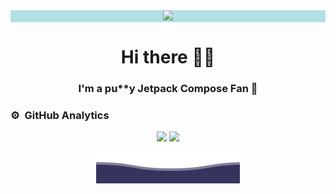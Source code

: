 <div align="center" width="100%" style="background-color:powderblue;">
    <a href="#">
        <img src="https://i.pinimg.com/originals/0e/79/8f/0e798f91138755ce7386df586f6feb3b.gif" />
    </a>
</div>

<div align="center">
    <h1 align="center">Hi there 👋🏻</h1>
    <h3 align="center">I'm a pu**y Jetpack Compose Fan 🤠</h3>
</div>

### ⚙️ &nbsp;GitHub Analytics

<p align="center">
    <picture>
        <source srcset="https://github-readme-stats.vercel.app/api?username=esneiderfjaimes&theme=shades-of-purple&show_icons=true&hide=contribs%2Cissues&include_all_commits=true&count_private=true&custom_title=Nei%27s%20Stats%20%F0%9F%8C%99" 
                media="(prefers-color-scheme: dark)" />
        <source srcset="https://github-readme-stats.vercel.app/api?username=esneiderfjaimes&theme=buefy&show_icons=true&hide=contribs%2Cissues&include_all_commits=true&count_private=true&custom_title=Nei%27s%20Stats%20%F0%9F%8C%99" 
                media="(prefers-color-scheme: light), (prefers-color-scheme: no-preference)" />
        <img height="150em"
            src="https://github-readme-stats.vercel.app/api?username=esneiderfjaimes&theme=shades-of-purple&show_icons=true&hide=contribs%2Cissues&include_all_commits=true&count_private=true&custom_title=Nei%27s%20Stats%20%F0%9F%8C%99" />
    </picture>
    <picture>
        <source srcset="https://github-readme-stats.vercel.app/api/top-langs/?username=esneiderfjaimes&theme=shades-of-purple&show_icons=true&hide=contribs%2Cissues&include_all_commits=true&count_private=true&custom_title=Languages%20🫥" 
                media="(prefers-color-scheme: dark)" />
        <source srcset="https://github-readme-stats.vercel.app/api/top-langs/?username=esneiderfjaimes&theme=buefy&show_icons=true&hide=contribs%2Cissues&include_all_commits=true&count_private=true&custom_title=Languages%20🫥" 
                media="(prefers-color-scheme: light), (prefers-color-scheme: no-preference)" />
        <img height="150em"
            src="https://github-readme-stats.vercel.app/api/top-langs/?username=esneiderfjaimes&theme=shades-of-purple&show_icons=true&hide=contribs%2Cissues&include_all_commits=true&count_private=true&custom_title=Languages%20🫥" />
    </picture>
</p>

<p align="center">
    <a href="#">
        <picture>
            <source srcset="https://raw.githubusercontent.com/esneiderfjaimes/esneiderfjaimes/master/res/bottom_dark.svg"
                media="(prefers-color-scheme: dark)" />
            <source srcset="https://raw.githubusercontent.com/esneiderfjaimes/esneiderfjaimes/master/res/bottom_light.svg"
                media="(prefers-color-scheme: light), (prefers-color-scheme: no-preference)" />
            <img src="https://raw.githubusercontent.com/esneiderfjaimes/esneiderfjaimes/master/res/bottom_dark.svg" />
        </picture>
    </a>
</p>

